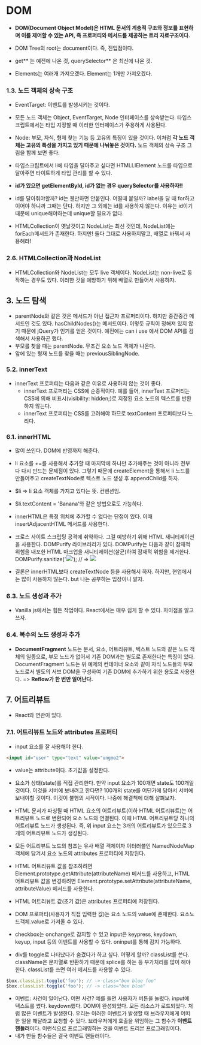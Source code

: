 # DOM
- **DOM(Document Object Model)은 HTML 문서의 계층적 구조와 정보를 표현하며 이를 제어할 수 있는 API, 즉 프로퍼티와 메서드를 제공하는 트리 자료구조이다.**
- DOM Tree의 root는 document이다. 즉, 진입점이다.

- get** 는 예전에 나온 것, querySelector** 은 최신에 나온 것.
- Elements는 여러개 가져오겠다. Element는 1개만 가져오겠다.

### 1.3. 노드 객체의 상속 구조
- EventTarget: 이벤트를 발생시키는 것이다.
- 모든 노드 객체는 Object, EventTarget, Node 인터페이스를 상속받는다. 타입스크립트에서는 타입 지정할 때 이러한 인터페이스가 주용하게 사용된다. 
- Node: 부모, 자식, 형제 찾는 기능 등 고유의 특징이 있을 것이다. 이처럼 **각 노드 객체는 고유의 특성을 가지고 있기 때문에 나눠놓은 것이다.** 노드 객체의 상속 구조 그림을 함께 보면 좋다. 
- 타입스크립트에서 li에 타입을 달아주고 싶다면 HTMLLIElement 노드를 타입으로 달아주면 타이트하게 타입 관리를 할 수 있다.
- **id가 있으면 getElementById, id가 없는 경우 querySelector를 사용하자!!**
- id를 달아줘야할까? id는 웬만하면 안붙인다. 어떨때 붙일까? label을 달 때 for하고 이어야 하니까 그때는 단다. 하지만 그 외에는 id를 사용하지 않는다. 이유는 id이기 때문에 unique해야하는데 unique할 필요가 없다.

- HTMLCollection이 옛날것이고 NodeList는 최신 것인데, NodeList에는 forEach메서드가 존재한다. 하지만! 둘다 그대로 사용하지말고, 배열로 바꿔서 사용해라! 

### 2.6. HTMLCollection과 NodeList
- HTMLCollection와 NodeList는 모두 live 객체이다. NodeList는 non-live로 동작하는 경우도 있다. 이러한 것을 예방하기 위해 배열로 만들어서 사용하자.

## 3. 노드 탐색
- parentNode와 같은 것은 메서드가 아닌 접근자 프로퍼티이다. 하지만 중간중간 메서드인 것도 있다. hasChildNodes()는 메서드이다. 이렇듯 규칙이 정해져 있지 않기 때문에 jQuery가 인기를 얻은 것이다. 예전에는 can i use 에서 DOM API를 검색해서 사용하곤 했다.
- 부모를 찾을 때는 parentNode. 무조건 요소 노드 객체가 나온다.
- 앞에 있는 형재 노드를 찾을 때는 previousSiblingNode.

### 5.2. innerText
- innerText 프로퍼티는 다음과 같은 이유로 사용하지 않는 것이 좋다.
  - innerText 프로퍼티는 CSS에 순종적이다. 예를 들어, innerText 프로퍼티는 CSS에 의해 비표시(visibility: hidden;)로 지정된 요소 노드의 텍스트를 반환하지 않는다.
  - innerText 프로퍼티는 CSS를 고려해야 하므로 textContent 프로퍼티보다 느리다.


### 6.1. innerHTML
- 많이 쓰인다. DOM에 반영까지 해준다.
- li 요소를 +=를 사용해서 추가할 때 마지막에 하나만 추가해주는 것이 아니라 전부다 다시 만드는 문제점이 있다. 그렇기 때문에 createElement을 통해서 li 노드를 만들어주고 createTextNode로 텍스트 노드 생성 후 appendChild를 하자.
- $li => li 요소 객체를 가지고 있다는 뜻. 컨벤션임.
- $li.textContent = 'Banana'와 같은 방법으로도 가능하다.

- innerHTML은 특정 위치에 추가할 수 없다는 단점이 있다. 이때 insertAdjacentHTML 메서드를 사용한다.

- 크로스 사이트 스크립팅 공격에 취약하다. 그걸 예방하기 위해 HTML 새니티제이션을 사용한다. DOMPurify 라이브러리가 있다. DOMPurify는 다음과 같이 잠재적 위험을 내포한 HTML 마크업을 새니티제이션(살균)하여 잠재적 위험을 제거한다.
DOMPurify.sanitize('<img src="x" onerror="alert(document.cookie)">'); // => <img src="x">
- 결론은 innerHTML보다 createTextNode 등을 사용해서 하자. 하지만, 현업에서는 많이 사용하지 않는다. but 나는 공부하는 입장이니 알자.

### 6.3. 노드 생성과 추가
- Vanilla js에서는 힘든 작업이다. React에서는 매우 쉽게 할 수 있다. 차이점을 알고 쓰자.


### 6.4. 복수의 노드 생성과 추가 
- **DocumentFragment** 노드는 문서, 요소, 어트리뷰트, 텍스트 노드와 같은 노드 객체의 일종으로, 부모 노드가 없어서 기존 DOM과는 별도로 존재한다는 특징이 있다. DocumentFragment 노드는 위 예제의 컨테이너 요소와 같이 자식 노드들의 부모 노드로서 별도의 서브 DOM을 구성하여 기존 DOM에 추가하기 위한 용도로 사용한다. => **Reflow가 한 번만 일어난다.**

## 7. 어트리뷰트
- React와 연관이 있다.

### 7.1. 어트리뷰트 노드와 attributes 프로퍼티
- input 요소를 잘 사용해야 한다. 
```html
<input id="user" type="text" value="ungmo2">
```
- value는 attribute이다. 초기값을 설정한다.
- 요소가 상태(state)를 직접 관리한다. 만약 input 요소가 100개면 state도 100개일 것이다. 이것을 서버에 보내려고 한다면? 100개의 state를 어딘가에 담아서 서버에 보내야할 것이다. 이것이 불행의 시작이다. 나중에 해결책에 대해 살펴보자.

- HTML 문서가 파싱될 때 HTML 요소의 어트리뷰트(이하 HTML 어트리뷰트)는 어트리뷰트 노드로 변환되어 요소 노드와 연결된다. 이때 HTML 어트리뷰트당 하나의 어트리뷰트 노드가 생성된다. 즉, 위 input 요소는 3개의 어트리뷰트가 있으므로 3개의 어트리뷰트 노드가 생성된다.
- 모든 어트리뷰트 노드의 참조는 유사 배열 객체이자 이터러블인 NamedNodeMap 객체에 담겨서 요소 노드의 attributes 프로퍼티에 저장된다.

- HTML 어트리뷰트 값을 참조하려면 Element.prototype.getAttribute(attributeName) 메서드를 사용하고, HTML 어트리뷰트 값을 변경하려면 Element.prototype.setAttribute(attributeName, attributeValue) 메서드를 사용한다.
- HTML 어트리뷰트 값(초기 값)은 attributes 프로퍼티에 저장된다.
- DOM 프로퍼티(사용자가 직접 입력한 값)는 요소 노드의 value에 존재한다. 요소노드객체.value로 가져올 수 있다. 

- checkbox는 onchange로 감지할 수 있고 input은 keypress, keydown, keyup, input 등의 이벤트를 사용할 수 있다. oninput를 통해 감지 가능하다.

- div를 toggle로 나타났다가 숨겼다가 하고 싶다. 어떻게 할까? classList를 쓴다. className은 문자열로 반환하기 때문에 splice를 하는 등 부가처리를 많이 해야한다. classList를 쓰면 여러 메서드를 사용할 수 있다. 
```js
$box.classList.toggle('foo'); // -> class="box blue foo"
$box.classList.toggle('foo'); // -> class="box blue"
```

- 이벤트: 사건이 일어난다. 어떤 사건? 예를 들면 사용자가 버튼을 눌렀다. input에 텍스트를 썼다. keydown했다. DOM이 완성되었다. 모든 리소스가 로드되었다. 처럼 많은 이벤트가 발생한다. 우리는 이러한 이벤트가 발생할 때 브라우저에게 어떠한 일을 해달라고 요청할 수 있다. 브라우저에게 호출을 위임하는 그 함수가 **이벤트 핸들러**이다. 이런식으로 프로그래밍하는 것을 이벤트 드리븐 프로그래밍이다.
- 내가 만들 함수들은 결국 이벤트 핸들러이다.

